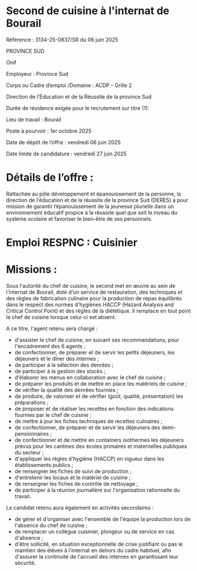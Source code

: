 # Second de cuisine à l'internat de Bourail

Référence : 3134-25-0837/SR du 06 juin 2025

PROVINCE SUD

Onif

Employeur : Province Sud

Corps ou Cadre d’emploi /Domaine : ACDP - Grille 2

Direction de l’Éducation et de la Réussite de la province Sud

Durée de résidence exigée pour le recrutement sur titre (1):

Lieu de travail : Bourail

Poste à pourvoir : 1er octobre 2025

Date de dépôt de l’offre : vendredi 06 juin 2025

Date limite de candidature : vendredi 27 juin 2025

# Détails de l’offre :

Rattachée au pôle développement et épanouissement de la personne, la direction de l'éducation et de la réussite de la province Sud (DERES) a pour mission de garantir l’épanouissement de la jeunesse plurielle dans un environnement éducatif propice à la réussite quel que soit le niveau du système scolaire et favoriser le bien-être de ses personnels.

# Emploi RESPNC : Cuisinier

# Missions :

Sous l'autorité du chef de cuisine, le second met en œuvre au sein de l'internat de Bourail, doté d'un service de restauration, des techniques et des règles de fabrication culinaire pour la production de repas équilibrés dans le respect des normes d'hygiènes HACCP (Hazard Analysis and Critical Control Point) et des règles de la diététique. Il remplace en tout point le chef de cuisine lorsque celui-ci est absent.

A ce titre, l'agent retenu sera chargé :

- d'assister le chef de cuisine, en suivant ses recommandations, pour l'encadrement des 6 agents ;
- de confectionner, de préparer et de servir les petits déjeuners, les déjeuners et le dîner des internes ;
- de participer à la sélection des denrées ;
- de participer à la gestion des stocks ;
- d’élaborer les menus en collaboration avec le chef de cuisine ;
- de préparer les produits et de mettre en place les matériels de cuisine ;
- de vérifier la qualité des denrées fournies ;
- de produire, de valoriser et de vérifier (goût, qualité, présentation) les préparations ;
- de proposer et de réaliser les recettes en fonction des indications fournies par le chef de cuisine ;
- de mettre à jour les fiches techniques de recettes culinaires ;
- de confectionner, de préparer et de servir les déjeuners des demi-pensionnaires ;
- de confectionner et de mettre en containers isothermes les déjeuners prévus pour les cantines des écoles primaires et maternelles publiques du secteur ;
- d'appliquer les règles d'hygiène (HACCP) en vigueur dans les établissements publics ;
- de renseigner les fiches de suivi de production ;
- d'entretenir les locaux et le matériel de cuisine ;
- de renseigner les fiches de contrôle de nettoyage ;
- de participer à la réunion journalière sur l'organisation rationnelle du travail.

Le candidat retenu aura également en activités secondaires :

- de gérer et d'organiser avec l'ensemble de l'équipe la production lors de l'absence du chef de cuisine ;
- de remplacer un collègue cuisinier, plongeur ou de service en cas d'absence ;
- d'être sollicité, en situation exceptionnelle de crise justifiant ou pas le maintien des élèves à l'internat en dehors du cadre habituel, afin d'assurer la continuité de l'accueil des internes en garantissant leur sécurité.
